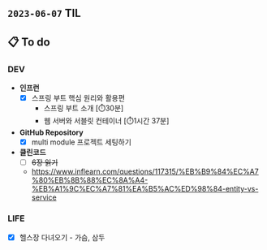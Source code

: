 ## `2023-06-07` TIL

## 📋 To do

### DEV

- **인프런**
  - [x] 스프링 부트 핵심 원리와 활용편
    - 스프링 부트 소개 [⏱️30분]
    - 웹 서버와 서블릿 컨테이너 [⏱️1시간 37분]

- **GitHub Repository**
  - [x] multi module 프로젝트 세팅하기

- **클린코드**
  - [ ] ~~6장 읽기~~
  - https://www.inflearn.com/questions/117315/%EB%B9%84%EC%A7%80%EB%8B%88%EC%8A%A4-%EB%A1%9C%EC%A7%81%EA%B5%AC%ED%98%84-entity-vs-service


### LIFE

- [x] 헬스장 다녀오기 - 가슴, 삼두